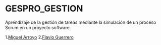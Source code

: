 # GESPRO_GESTION
Aprendizaje de la gestión de tareas mediante la simulación de un proceso Scrum en un proyecto software.


1.[Miguel Arroyo](https://github.com/miguelarroyo-ubu)
2.[Flavio Guerrero](https://github.com/flavioguerrerov)

